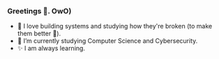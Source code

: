 ### Greetings 👋. OwO)

<!--
**jg-rivera/jg-rivera** is a ✨ _special_ ✨ repository because its `README.md` (this file) appears on your GitHub profile.
-->

- 🔭 I love building systems and studying how they're broken (to make them better 👾).
- 🌱 I’m currently studying Computer Science and Cybersecurity.
- ✨ I am always learning.
